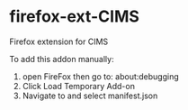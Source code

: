 # firefox-ext-CIMS
Firefox extension for CIMS

To add this addon manually:

1. open FireFox then go to: about:debugging
2. Click Load Temporary Add-on
3. Navigate to and select manifest.json

